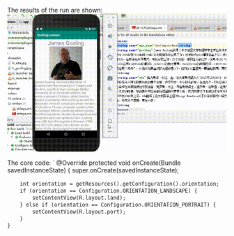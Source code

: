 The results of the run are shown:
![image](GoslingLovelace.gif)

The core code:
` @Override
    protected void onCreate(Bundle savedInstanceState) {
        super.onCreate(savedInstanceState);

        int orientation = getResources().getConfiguration().orientation;
        if (orientation == Configuration.ORIENTATION_LANDSCAPE) {
            setContentView(R.layout.land);
        } else if (orientation == Configuration.ORIENTATION_PORTRAIT) {
            setContentView(R.layout.port);
        }
    }
 

